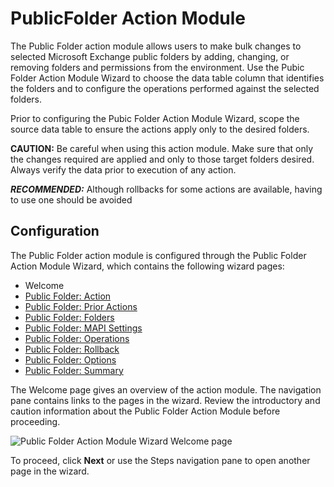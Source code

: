 # PublicFolder Action Module

The Public Folder action module allows users to make bulk changes to selected Microsoft Exchange
public folders by adding, changing, or removing folders and permissions from the environment. Use
the Pubic Folder Action Module Wizard to choose the data table column that identifies the folders
and to configure the operations performed against the selected folders.

Prior to configuring the Pubic Folder Action Module Wizard, scope the source data table to ensure
the actions apply only to the desired folders.

**CAUTION:** Be careful when using this action module. Make sure that only the changes required are
applied and only to those target folders desired. Always verify the data prior to execution of any
action.

**_RECOMMENDED:_** Although rollbacks for some actions are available, having to use one should be
avoided

## Configuration

The Public Folder action module is configured through the Public Folder Action Module Wizard, which
contains the following wizard pages:

- Welcome
- [Public Folder: Action](/docs/accessanalyzer/11.6/admin/action/publicfolder/action.md)
- [Public Folder: Prior Actions](/docs/accessanalyzer/11.6/admin/action/publicfolder/prioractions.md)
- [Public Folder: Folders](/docs/accessanalyzer/11.6/admin/action/publicfolder/folders.md)
- [Public Folder: MAPI Settings](/docs/accessanalyzer/11.6/admin/action/publicfolder/mapisettings.md)
- [Public Folder: Operations](/docs/accessanalyzer/11.6/admin/action/publicfolder/operations.md)
- [Public Folder: Rollback](/docs/accessanalyzer/11.6/admin/action/publicfolder/rollback.md)
- [Public Folder: Options](/docs/accessanalyzer/11.6/admin/action/publicfolder/options.md)
- [Public Folder: Summary](/docs/accessanalyzer/11.6/admin/action/publicfolder/summary.md)

The Welcome page gives an overview of the action module. The navigation pane contains links to the
pages in the wizard. Review the introductory and caution information about the Public Folder Action
Module before proceeding.

![Public Folder Action Module Wizard Welcome page](/img/versioned_docs/activitymonitor_7.1/activitymonitor/install/welcome.webp)

To proceed, click **Next** or use the Steps navigation pane to open another page in the wizard.
